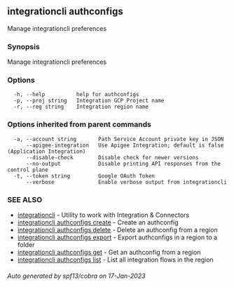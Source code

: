 ## integrationcli authconfigs

Manage integrationcli preferences

### Synopsis

Manage integrationcli preferences

### Options

```
  -h, --help          help for authconfigs
  -p, --proj string   Integration GCP Project name
  -r, --reg string    Integration region name
```

### Options inherited from parent commands

```
  -a, --account string       Path Service Account private key in JSON
      --apigee-integration   Use Apigee Integration; default is false (Application Integration)
      --disable-check        Disable check for newer versions
      --no-output            Disable printing API responses from the control plane
  -t, --token string         Google OAuth Token
      --verbose              Enable verbose output from integrationcli
```

### SEE ALSO

* [integrationcli](integrationcli.md)	 - Utility to work with Integration & Connectors
* [integrationcli authconfigs create](integrationcli_authconfigs_create.md)	 - Create an authconfig
* [integrationcli authconfigs delete](integrationcli_authconfigs_delete.md)	 - Delete an authconfig from a region
* [integrationcli authconfigs export](integrationcli_authconfigs_export.md)	 - Export authconfigs in a region to a folder
* [integrationcli authconfigs get](integrationcli_authconfigs_get.md)	 - Get an authconfig from a region
* [integrationcli authconfigs list](integrationcli_authconfigs_list.md)	 - List all integration flows in the region

###### Auto generated by spf13/cobra on 17-Jan-2023

